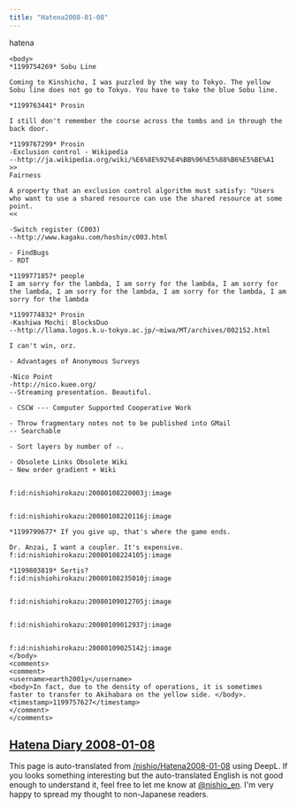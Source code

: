 ```yaml
---
title: "Hatena2008-01-08"
---
```


hatena

```
<body>
*1199754269* Sobu Line

Coming to Kinshicho, I was puzzled by the way to Tokyo. The yellow Sobu line does not go to Tokyo. You have to take the blue Sobu line.

*1199763441* Prosin

I still don't remember the course across the tombs and in through the back door.

*1199767299* Prosin
-Exclusion control - Wikipedia
--http://ja.wikipedia.org/wiki/%E6%8E%92%E4%BB%96%E5%88%B6%E5%BE%A1
>>
Fairness

A property that an exclusion control algorithm must satisfy: "Users who want to use a shared resource can use the shared resource at some point.
<<

-Switch register (C003)
--http://www.kagaku.com/hoshin/c003.html

- FindBugs
- RDT

*1199771857* people
I am sorry for the lambda, I am sorry for the lambda, I am sorry for the lambda, I am sorry for the lambda, I am sorry for the lambda, I am sorry for the lambda

*1199774832* Prosin
-Kashiwa Mochi: BlocksDuo
--http://llama.logos.k.u-tokyo.ac.jp/~miwa/MT/archives/002152.html

I can't win, orz.

- Advantages of Anonymous Surveys

-Nico Point
-http://nico.kuee.org/
--Streaming presentation. Beautiful.

- CSCW --- Computer Supported Cooperative Work

- Throw fragmentary notes not to be published into GMail
-- Searchable

- Sort layers by number of ☆.

- Obsolete Links Obsolete Wiki
- New order gradient + Wiki


f:id:nishiohirokazu:20080108220003j:image


f:id:nishiohirokazu:20080108220116j:image

*1199799677* If you give up, that's where the game ends.

Dr. Anzai, I want a coupler. It's expensive.
f:id:nishiohirokazu:20080108224105j:image

*1199803819* Sertis?
f:id:nishiohirokazu:20080108235010j:image


f:id:nishiohirokazu:20080109012705j:image


f:id:nishiohirokazu:20080109012937j:image


f:id:nishiohirokazu:20080109025142j:image
</body>
<comments>
<comment>
<username>earth2001y</username>
<body>In fact, due to the density of operations, it is sometimes faster to transfer to Akihabara on the yellow side. </body>.
<timestamp>1199757627</timestamp>
</comment>
</comments>
```


[Hatena Diary 2008-01-08](https://nishiohirokazu.hatenadiary.org/archive/2008/01/08)
---
This page is auto-translated from [/nishio/Hatena2008-01-08](https://scrapbox.io/nishio/Hatena2008-01-08) using DeepL. If you looks something interesting but the auto-translated English is not good enough to understand it, feel free to let me know at [@nishio_en](https://twitter.com/nishio_en). I'm very happy to spread my thought to non-Japanese readers.